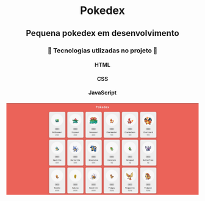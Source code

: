 <h1 align="center">
 Pokedex
</h1>
<h2 align="center">
 Pequena pokedex em desenvolvimento
</h2>

<h3 align="center">
  📂 Tecnologias utlizadas no projeto 📂
</h3>


   <h4 align="center"> <strong> HTML </strong> </h4>
   <h4 align="center"> <strong> CSS </strong> </h4>
   <h4 align="center"> <strong> JavaScript </strong> </h4>

<img src="Pokedex/prints/printL.png">


